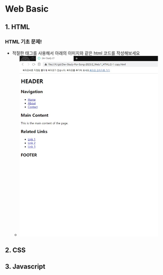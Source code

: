 # Web Basic

## 1. HTML
### HTML 기초 문제!
- 적절한 태그를 사용해서 아래의 이미지와 같은 html 코드를 작성해보세요
    - ![html_test](./img/html_test.jpg)

## 2. CSS

## 3. Javascript